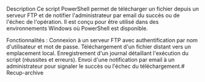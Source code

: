   Description
Ce script PowerShell permet de télécharger un fichier depuis un serveur FTP et de notifier l'administrateur par email du succès ou de l'échec de l'opération. Il est conçu pour être utilisé dans des environnements Windows où PowerShell est disponible.

Fonctionnalités :
Connexion à un serveur FTP avec authentification par nom d'utilisateur et mot de passe.
Téléchargement d'un fichier distant vers un emplacement local.
Enregistrement d'un journal détaillant l'exécution du script (réussites et erreurs).
Envoi d'une notification par email à un administrateur pour signaler le succès ou l'échec du téléchargement.# Recup-archive
